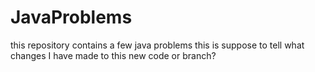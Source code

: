 JavaProblems
============

this repository contains a few java problems
this is suppose to tell what changes I have made to this new code or branch?
